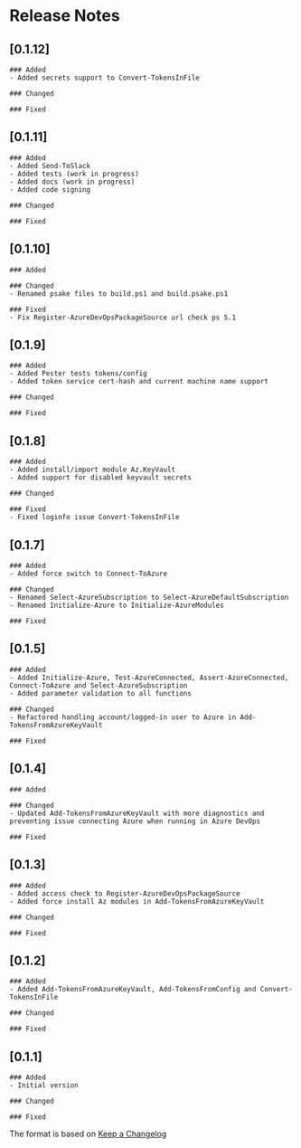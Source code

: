 # Release Notes

## [0.1.12]

```plain
### Added
- Added secrets support to Convert-TokensInFile

### Changed

### Fixed
```

## [0.1.11]

```plain
### Added
- Added Send-ToSlack
- Added tests (work in progress)
- Added docs (work in progress)
- Added code signing

### Changed

### Fixed
```

## [0.1.10]

```plain
### Added

### Changed
- Renamed psake files to build.ps1 and build.psake.ps1

### Fixed
- Fix Register-AzureDevOpsPackageSource url check ps 5.1
```

## [0.1.9]

```plain
### Added
- Added Pester tests tokens/config
- Added token service cert-hash and current machine name support

### Changed

### Fixed
```

## [0.1.8]

```plain
### Added
- Added install/import module Az.KeyVault
- Added support for disabled keyvault secrets

### Changed

### Fixed
- Fixed loginfo issue Convert-TokensInFile
```

## [0.1.7]

```plain
### Added
- Added force switch to Connect-ToAzure

### Changed
- Renamed Select-AzureSubscription to Select-AzureDefaultSubscription
- Renamed Initialize-Azure to Initialize-AzureModules

### Fixed
```

## [0.1.5]

```plain
### Added
- Added Initialize-Azure, Test-AzureConnected, Assert-AzureConnected, Connect-ToAzure and Select-AzureSubscription
- Added parameter validation to all functions

### Changed
- Refactored handling account/logged-in user to Azure in Add-TokensFromAzureKeyVault

### Fixed
```

## [0.1.4]

```plain
### Added

### Changed
- Updated Add-TokensFromAzureKeyVault with more diagnostics and preventing issue connecting Azure when running in Azure DevOps

### Fixed
```

## [0.1.3]

```plain
### Added
- Added access check to Register-AzureDevOpsPackageSource
- Added force install Az modules in Add-TokensFromAzureKeyVault

### Changed

### Fixed
```

## [0.1.2]

```plain
### Added
- Added Add-TokensFromAzureKeyVault, Add-TokensFromConfig and Convert-TokensInFile

### Changed

### Fixed
```

## [0.1.1]

```plain
### Added
- Initial version

### Changed

### Fixed
```

The format is based on [Keep a Changelog](http://keepachangelog.com/)

